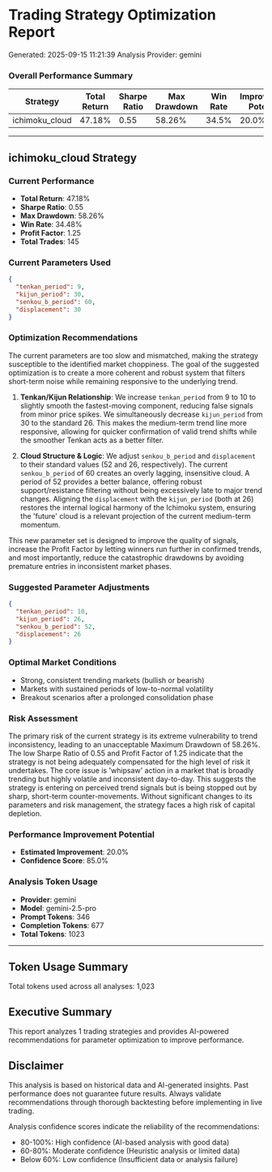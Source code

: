 
# Trading Strategy Optimization Report
Generated: 2025-09-15 11:21:39
Analysis Provider: gemini

### Overall Performance Summary

| Strategy | Total Return | Sharpe Ratio | Max Drawdown | Win Rate | Improvement Potential |
|----------|-------------|--------------|--------------|----------|---------------------|
| ichimoku_cloud | 47.18% | 0.55 | 58.26% | 34.5% | 20.0% |

---

## ichimoku_cloud Strategy

### Current Performance
- **Total Return**: 47.18%
- **Sharpe Ratio**: 0.55
- **Max Drawdown**: 58.26%
- **Win Rate**: 34.48%
- **Profit Factor**: 1.25
- **Total Trades**: 145

### Current Parameters Used

```json
{
  "tenkan_period": 9,
  "kijun_period": 30,
  "senkou_b_period": 60,
  "displacement": 30
}
```

### Optimization Recommendations

The current parameters are too slow and mismatched, making the strategy susceptible to the identified market choppiness. The goal of the suggested optimization is to create a more coherent and robust system that filters short-term noise while remaining responsive to the underlying trend.

1.  **Tenkan/Kijun Relationship**: We increase `tenkan_period` from 9 to 10 to slightly smooth the fastest-moving component, reducing false signals from minor price spikes. We simultaneously decrease `kijun_period` from 30 to the standard 26. This makes the medium-term trend line more responsive, allowing for quicker confirmation of valid trend shifts while the smoother Tenkan acts as a better filter.

2.  **Cloud Structure & Logic**: We adjust `senkou_b_period` and `displacement` to their standard values (52 and 26, respectively). The current `senkou_b_period` of 60 creates an overly lagging, insensitive cloud. A period of 52 provides a better balance, offering robust support/resistance filtering without being excessively late to major trend changes. Aligning the `displacement` with the `kijun_period` (both at 26) restores the internal logical harmony of the Ichimoku system, ensuring the 'future' cloud is a relevant projection of the current medium-term momentum.

This new parameter set is designed to improve the quality of signals, increase the Profit Factor by letting winners run further in confirmed trends, and most importantly, reduce the catastrophic drawdowns by avoiding premature entries in inconsistent market phases.

### Suggested Parameter Adjustments

```json
{
  "tenkan_period": 10,
  "kijun_period": 26,
  "senkou_b_period": 52,
  "displacement": 26
}
```

### Optimal Market Conditions
- Strong, consistent trending markets (bullish or bearish)
- Markets with sustained periods of low-to-normal volatility
- Breakout scenarios after a prolonged consolidation phase

### Risk Assessment
The primary risk of the current strategy is its extreme vulnerability to trend inconsistency, leading to an unacceptable Maximum Drawdown of 58.26%. The low Sharpe Ratio of 0.55 and Profit Factor of 1.25 indicate that the strategy is not being adequately compensated for the high level of risk it undertakes. The core issue is 'whipsaw' action in a market that is broadly trending but highly volatile and inconsistent day-to-day. This suggests the strategy is entering on perceived trend signals but is being stopped out by sharp, short-term counter-movements. Without significant changes to its parameters and risk management, the strategy faces a high risk of capital depletion.

### Performance Improvement Potential
- **Estimated Improvement**: 20.0%
- **Confidence Score**: 85.0%
### Analysis Token Usage
- **Provider**: gemini
- **Model**: gemini-2.5-pro
- **Prompt Tokens**: 346
- **Completion Tokens**: 677
- **Total Tokens**: 1023

---

## Token Usage Summary

Total tokens used across all analyses: 1,023

## Executive Summary

This report analyzes 1 trading strategies and provides AI-powered 
recommendations for parameter optimization to improve performance.

## Disclaimer

This analysis is based on historical data and AI-generated insights. 
Past performance does not guarantee future results. Always validate recommendations through 
thorough backtesting before implementing in live trading.

Analysis confidence scores indicate the reliability of the recommendations:
- 80-100%: High confidence (AI-based analysis with good data)
- 60-80%: Moderate confidence (Heuristic analysis or limited data)  
- Below 60%: Low confidence (Insufficient data or analysis failure)
